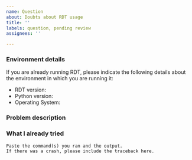```yaml
---
name: Question
about: Doubts about RDT usage
title: ''
labels: question, pending review
assignees: ''

---
```


### Environment details

If you are already running RDT, please indicate the following details about the environment in
which you are running it:

* RDT version:
* Python version:
* Operating System:

### Problem description

<!--Replace this with a description of the problem that you are trying to solve using RDT. If
possible, describe the data that you are using, or consider attaching some example data
that others can use to propose a working solution for your problem.-->

### What I already tried

<!--Replace with a description of what you already tried and what is the behavior that you observe.
If possible, also add below the exact code that you are running.-->

```
Paste the command(s) you ran and the output.
If there was a crash, please include the traceback here.
```
